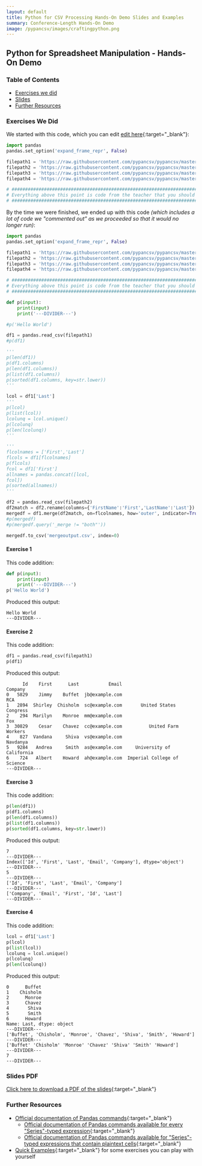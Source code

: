 ```yaml
---
layout: default
title: Python for CSV Processing Hands-On Demo Slides and Examples
summary: Conference-Length Hands-On Demo
image: /pypancsv/images/craftingpython.png
---
```


## Python for Spreadsheet Manipulation - Hands-On Demo

### Table of Contents

* [Exercises we did](#exercises-we-did)
* [Slides](#slides-pdf)
* [Further Resources](#further-resources)

### Exercises We Did

We started with this code, which you can edit [edit here](https://repl.it/@rplrpl/40-Minute-Semi-Hands-On-Starter-Code){:target="_blank"}:

```python
import pandas
pandas.set_option('expand_frame_repr', False)

filepath1 = 'https://raw.githubusercontent.com/pypancsv/pypancsv/master/docs/_data/sample1.csv'
filepath2 = 'https://raw.githubusercontent.com/pypancsv/pypancsv/master/docs/_data/sample2.csv'
filepath3 = 'https://raw.githubusercontent.com/pypancsv/pypancsv/master/docs/_data/sample3.csv'
filepath4 = 'https://raw.githubusercontent.com/pypancsv/pypancsv/master/docs/_data/sample4.csv'

# ################################################################################
# Everything above this point is code from the teacher that you should not delete.
# ################################################################################
```

By the time we were finished, we ended up with this code _(which includes a lot of code we "commented out" as we proceeded so that it would no longer run)_:
```python
import pandas
pandas.set_option('expand_frame_repr', False)

filepath1 = 'https://raw.githubusercontent.com/pypancsv/pypancsv/master/docs/_data/sample1.csv'
filepath2 = 'https://raw.githubusercontent.com/pypancsv/pypancsv/master/docs/_data/sample2.csv'
filepath3 = 'https://raw.githubusercontent.com/pypancsv/pypancsv/master/docs/_data/sample3.csv'
filepath4 = 'https://raw.githubusercontent.com/pypancsv/pypancsv/master/docs/_data/sample4.csv'

# ################################################################################
# Everything above this point is code from the teacher that you should not delete.
# ################################################################################

def p(input):
	print(input)
	print('---DIVIDER---')

#p('Hello World')

df1 = pandas.read_csv(filepath1)
#p(df1)

'''
p(len(df1))
p(df1.columns)
p(len(df1.columns))
p(list(df1.columns))
p(sorted(df1.columns, key=str.lower))
'''

lcol = df1['Last']
'''
p(lcol)
p(list(lcol))
lcolunq = lcol.unique()
p(lcolunq)
p(len(lcolunq))
'''

'''
flcolnames = ['First','Last']
flcols = df1[flcolnames]
p(flcols)
fcol = df1['First']
allnames = pandas.concat([lcol,
fcol])
p(sorted(allnames))
'''

df2 = pandas.read_csv(filepath2)
df2match = df2.rename(columns={'FirstName':'First','LastName':'Last'})
mergedf = df1.merge(df2match, on=flcolnames, how='outer', indicator=True)
#p(mergedf)
#p(mergedf.query('_merge != "both"'))

mergedf.to_csv('mergeoutput.csv', index=0)
```

#### Exercise 1

This code addition:

```python
def p(input):
	print(input)
	print('---DIVIDER---')
p('Hello World')
```

Produced this output:

```
Hello World
---DIVIDER---
```

#### Exercise 2

This code addition:

```python
df1 = pandas.read_csv(filepath1)
p(df1)
```

Produced this output:

```
      Id    First      Last           Email                      Company
0   5829    Jimmy    Buffet  jb@example.com                          RCA
1   2894  Shirley  Chisholm  sc@example.com       United States Congress
2    294  Marilyn    Monroe  mm@example.com                          Fox
3  30829    Cesar    Chavez  cc@example.com          United Farm Workers
4    827  Vandana     Shiva  vs@example.com                     Navdanya
5   9284   Andrea     Smith  as@example.com     University of California
6    724   Albert    Howard  ah@example.com  Imperial College of Science
---DIVIDER---
```

#### Exercise 3

This code addition:

```python
p(len(df1))
p(df1.columns)
p(len(df1.columns))
p(list(df1.columns))
p(sorted(df1.columns, key=str.lower))
```

Produced this output:

```
7
---DIVIDER---
Index(['Id', 'First', 'Last', 'Email', 'Company'], dtype='object')
---DIVIDER---
5
---DIVIDER---
['Id', 'First', 'Last', 'Email', 'Company']
---DIVIDER---
['Company', 'Email', 'First', 'Id', 'Last']
---DIVIDER---
```

#### Exercise 4

This code addition:

```python
lcol = df1['Last']
p(lcol)
p(list(lcol))
lcolunq = lcol.unique()
p(lcolunq)
p(len(lcolunq))
```


Produced this output:

```
0      Buffet
1    Chisholm
2      Monroe
3      Chavez
4       Shiva
5       Smith
6      Howard
Name: Last, dtype: object
---DIVIDER---
['Buffet', 'Chisholm', 'Monroe', 'Chavez', 'Shiva', 'Smith', 'Howard']
---DIVIDER---
['Buffet' 'Chisholm' 'Monroe' 'Chavez' 'Shiva' 'Smith' 'Howard']
---DIVIDER---
7
---DIVIDER---
```


### Slides PDF

[Click here to download a PDF of the slides](Demo201901.pdf){:target="_blank"}

### Further Resources

* [Official documentation of Pandas commands](https://pandas.pydata.org/pandas-docs/stable/api.html){:target="_blank"}
  * [Official documentation of Pandas commands available for every "Series"-typed expression](https://pandas.pydata.org/pandas-docs/stable/api.html#series){:target="_blank"}
  * [Official documentation of Pandas commands available for "Series"-typed expressions that contain plaintext cells](https://pandas.pydata.org/pandas-docs/stable/api.html#string-handling){:target="_blank"}
* [Quick Examples](/pypancsv/quickexamples){:target="_blank"} for some exercises you can play with yourself
